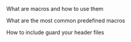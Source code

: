 What are macros and how to use them

What are the most common predefined macros

How to include guard your header files
